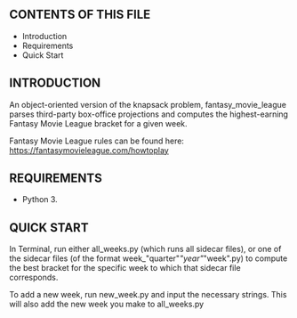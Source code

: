 CONTENTS OF THIS FILE
---------------------

 * Introduction
 * Requirements
 * Quick Start


INTRODUCTION
------------

An object-oriented version of the knapsack problem, fantasy_movie_league parses third-party box-office projections and computes the highest-earning Fantasy Movie League bracket for a given week.

Fantasy Movie League rules can be found here: https://fantasymovieleague.com/howtoplay


REQUIREMENTS
------------

 * Python 3.


QUICK START
-----------

In Terminal, run either all_weeks.py (which runs all sidecar files), or one of the sidecar files (of the format week_"quarter"_"year"_"week".py) to compute the best bracket for the specific week to which that sidecar file corresponds.

To add a new week, run new_week.py and input the necessary strings. This will also add the new week you make to all_weeks.py

